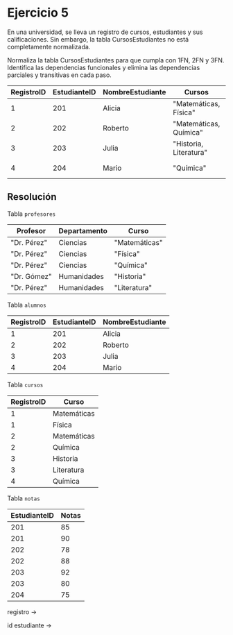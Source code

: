 # Ejercicio 5

En una universidad, se lleva un registro de cursos, estudiantes y sus calificaciones. Sin embargo, la tabla CursosEstudiantes no está completamente normalizada.

Normaliza la tabla CursosEstudiantes para que cumpla con 1FN, 2FN y 3FN. Identifica las dependencias funcionales y elimina las dependencias parciales y transitivas en cada paso.

| RegistroID | EstudianteID | NombreEstudiante | Cursos | Profesor | Notas | Departamento |
| ---------- | ------------ | ---------------- | ------ | -------- | ----- | ------------ |
| 1 | 201 | Alicia | "Matemáticas, Física" | "Dr. Pérez" | "85, 90" | Ciencias |
| 2 | 202 |	Roberto | "Matemáticas, Química" | "Dr. Pérez" | "78, 88" | Ciencias |
| 3 | 203 |	Julia |	"Historia, Literatura" | "Dr. Gómez" | "92, 80" | Humanidades |
| 4 | 204 |	Mario |	"Química" |	"Dr. Pérez" | "75" | Ciencias |

## Resolución

Tabla `profesores`

| Profesor | Departamento | Curso | 
| --- | --- | --- |
| "Dr. Pérez" | Ciencias | "Matemáticas" |
| "Dr. Pérez" | Ciencias | "Física" |
| "Dr. Pérez" | Ciencias | "Química" |
| "Dr. Gómez" | Humanidades | "Historia" |
| "Dr. Pérez" | Humanidades | "Literatura" |

Tabla `alumnos`

| RegistroID | EstudianteID | NombreEstudiante |
| ---------- | ------------ | ---------------- |
| 1 | 201 | Alicia |
| 2 | 202 | Roberto |
| 3 | 203 | Julia |
| 4 | 204 | Mario |

Tabla `cursos`

| RegistroID | Curso |
| ---------- | ----- |
| 1 | Matemáticas |
| 1 | Física |
| 2 | Matemáticas |
| 2 | Química |
| 3 | Historia |
| 3 | Literatura |
| 4 | Química |

Tabla `notas`

| EstudianteID | Notas | 
| ------------ | ----- | 
| 201 | 85 |
| 201 | 90 |
| 202 | 78 |
| 202 | 88 |
| 203 | 92 |
| 203 | 80 |
| 204 | 75 |




registro -> 

id estudiante ->